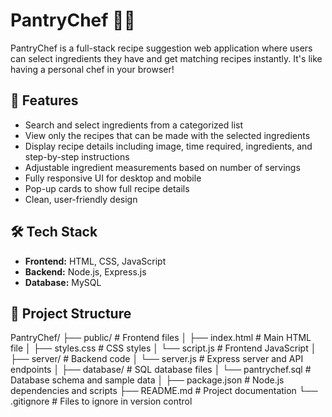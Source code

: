 # PantryChef 🍳🥦

PantryChef is a full-stack recipe suggestion web application where users can select ingredients they have and get matching recipes instantly. It's like having a personal chef in your browser!

## 🚀 Features

- Search and select ingredients from a categorized list
- View only the recipes that can be made with the selected ingredients
- Display recipe details including image, time required, ingredients, and step-by-step instructions
- Adjustable ingredient measurements based on number of servings
- Fully responsive UI for desktop and mobile
- Pop-up cards to show full recipe details
- Clean, user-friendly design

## 🛠️ Tech Stack

- **Frontend:** HTML, CSS, JavaScript
- **Backend:** Node.js, Express.js
- **Database:** MySQL

## 📁 Project Structure
PantryChef/
├── public/                 # Frontend files
│   ├── index.html          # Main HTML file
│   ├── styles.css          # CSS styles
│   └── script.js           # Frontend JavaScript
│
├── server/                 # Backend code
│   └── server.js           # Express server and API endpoints
│
├── database/               # SQL database files
│   └── pantrychef.sql      # Database schema and sample data
│
├── package.json            # Node.js dependencies and scripts
├── README.md               # Project documentation
└── .gitignore              # Files to ignore in version control

